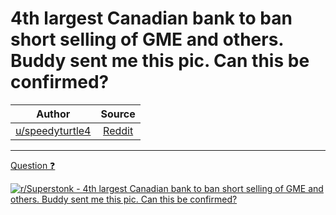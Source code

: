 4th largest Canadian bank to ban short selling of GME and others. Buddy sent me this pic. Can this be confirmed?
================================================================================================================

| Author       | Source       | 
| :-------------: |:-------------:|
|  [u/speedyturtle4](https://www.reddit.com/user/speedyturtle4/) | [Reddit](https://www.reddit.com/r/Superstonk/comments/ntwd6q/4th_largest_canadian_bank_to_ban_short_selling_of/) | 

---

[Question ❓](https://www.reddit.com/r/Superstonk/search?q=flair_name%3A%22Question%20%E2%9D%93%22&restrict_sr=1)

[![r/Superstonk - 4th largest Canadian bank to ban short selling of GME and others. Buddy sent me this pic. Can this be confirmed?](https://preview.redd.it/ixluw23nsp371.png?width=640&crop=smart&auto=webp&s=36f8a397f24777004792c86d0275f6318d89f89f)](https://i.redd.it/ixluw23nsp371.png)
